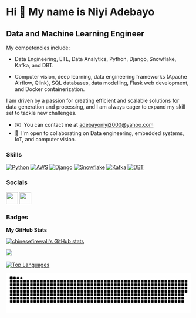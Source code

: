 Hi 👋 My name is Niyi Adebayo
=============================

Data and Machine Learning Engineer
-----------------------

My competencies include:

- Data Engineering, ETL, Data Analytics, Python, Django, Snowflake, Kafka, and DBT.

- Computer vision, deep learning, data engineering frameworks (Apache Airflow, Qlink), SQL databases, data modelling, Flask web development, and Docker containerization.

I am driven by a passion for creating efficient and scalable solutions for data generation and processing, and I am always eager to expand my skill set to tackle new challenges.

* ✉️  You can contact me at [adebayoniyi2000@yahoo.com](mailto:adebayoniyi2000@yahoo.com)
* 🤝  I'm open to collaborating on Data engineering, embedded systems, IoT, and computer vision.


### Skills

<p align="left">
  <a href="https://www.python.org/" target="_blank" rel="noreferrer"><img src="https://raw.githubusercontent.com/danielcranney/readme-generator/main/public/icons/skills/python-colored.svg" width="48" height="48" alt="Python" /></a>
  <a href="https://aws.amazon.com/" target="_blank" rel="noreferrer"><img src="https://raw.githubusercontent.com/danielcranney/readme-generator/main/public/icons/skills/aws-colored.svg" width="48" height="48" alt="AWS" /></a>
  <a href="https://www.djangoproject.com/" target="_blank" rel="noreferrer"><img src="https://cdn.jsdelivr.net/gh/devicons/devicon/icons/django/django-original.svg" width="48" height="48" alt="Django" /></a>
  <a href="https://www.snowflake.com/" target="_blank" rel="noreferrer"><img src="https://cdn.jsdelivr.net/gh/devicons/devicon/icons/snowflake/snowflake-original.svg" width="48" height="48" alt="Snowflake" /></a>
  <a href="https://kafka.apache.org/" target="_blank" rel="noreferrer"><img src="https://cdn.jsdelivr.net/gh/devicons/devicon/icons/apache/apache-original-wordmark.svg" width="48" height="48" alt="Kafka" /></a>
  <a href="https://www.getdbt.com/" target="_blank" rel="noreferrer"><img src="https://cdn.jsdelivr.net/gh/devicons/devicon/icons/dbt/dbt-original.svg" width="48" height="48" alt="DBT" /></a>
</p>




### Socials

<p align="left">
  <a href="https://www.github.com/chinesefirewall" target="_blank" rel="noreferrer"><img src="https://raw.githubusercontent.com/danielcranney/readme-generator/main/public/icons/socials/github.svg" width="32" height="32" /></a>
  <a href="https://www.linkedin.com/in/niyi-solomon-adebayo-b45497a4/" target="_blank" rel="noreferrer"><img src="https://raw.githubusercontent.com/danielcranney/readme-generator/main/public/icons/socials/linkedin.svg" width="32" height="32" /></a>
</p>


### Badges

<b>My GitHub Stats</b>

<a href="http://www.github.com/chinesefirewall"><img src="https://github-readme-stats.vercel.app/api?username=chinesefirewall&show_icons=true&hide=&count_private=true&title_color=0891b2&text_color=ffffff&icon_color=0891b2&bg_color=1c1917&hide_border=true&show_icons=true" alt="chinesefirewall's GitHub stats" /></a>

<a href="http://www.github.com/chinesefirewall"><img src="https://github-readme-streak-stats.herokuapp.com/?user=chinesefirewall&stroke=ffffff&background=1c1917&ring=0891b2&fire=0891b2&currStreakNum=ffffff&currStreakLabel=0891b2&sideNums=ffffff&sideLabels=ffffff&dates=ffffff&hide_border=true" /></a>

<a href="https://github.com/chinesefirewall" align="left"><img src="https://github-readme-stats.vercel.app/api/top-langs/?username=chinesefirewall&langs_count=10&title_color=0891b2&text_color=ffffff&icon_color=0891b2&bg_color=1c1917&hide_border=true&locale=en&custom_title=Top%20%Languages" alt="Top Languages" /></a>


![Snake game](https://raw.githubusercontent.com/chinesefirewall/chinesefirewall/output/github-contribution-grid-snake.svg)

